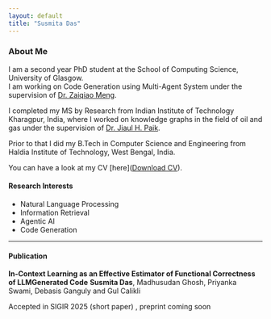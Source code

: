 ```yaml
---
layout: default
title: "Susmita Das"
---
```





###  About Me

I am a second year PhD student at the School of Computing Science, University of Glasgow.  
I am working on Code Generation using Multi-Agent System under the supervision of [Dr. Zaiqiao Meng](https://mengzaiqiao.github.io/).

I completed my MS by Research from Indian Institute of Technology Kharagpur, India, where I worked on knowledge graphs in the field of oil and gas under the supervision of [Dr. Jiaul H. Paik](https://jiaul.github.io/).

Prior to that I did my B.Tech in Computer Science and Engineering from Haldia Institute of Technology, West Bengal, India.

You can have a look at my CV [here](<a href="assets/Susmita_Das_CV.pdf" target="_blank">Download CV</a>). 




#### Research Interests

- Natural Language Processing  
- Information Retrieval  
- Agentic AI  
- Code Generation

---

#### Publication
**In-Context Learning as an Effective Estimator of Functional Correctness of LLMGenerated Code**
**Susmita Das**, Madhusudan Ghosh, Priyanka Swami, Debasis Ganguly and Gul Calikli

Accepted in SIGIR 2025 (short paper) , preprint coming soon





